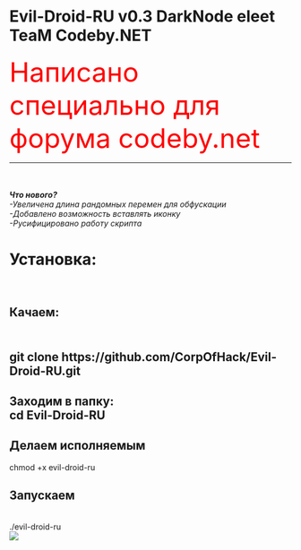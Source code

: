 # Evil-Droid-RU v0.3 DarkNode eleet TeaM Codeby.NET 
<font size=7 color='red'>Написано специально для форума codeby.net</font><br><hr>
<i><b><br><br>Что нового?</b><br>
 -Увеличена длина рандомных перемен для обфускации<br>
 -Добавлено возможность вставлять иконку<br>
 -Русифицировано работу скрипта<br>
  </i>
<h1>Установка:</h1>
<br><h2>Качаем:<h2>
<br>
git clone https://github.com/CorpOfHack/Evil-Droid-RU.git<br>
<h2>Заходим в папку:<br>
cd Evil-Droid-RU<br><h2>Делаем исполняемым</h2>
chmod +x evil-droid-ru<br>
<h2>Запускаем</h2><br>
./evil-droid-ru<br>
<img src="http://i.piccy.info/i9/e221bfda4839808a7a82880af0c7d018/1508148378/135152/1188000/2.jpg" />
